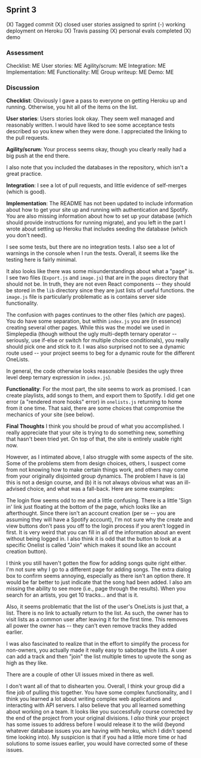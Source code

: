## Sprint 3

(X) Tagged commit
(X) closed user stories assigned to sprint
(-) working deployment on Heroku
(X) Travis passing
(X) personal evals completed
(X) demo

### Assessment

Checklist: ME
User stories: ME
Agility/scrum: ME
Integration: ME
Implementation: ME
Functionality: ME
Group writeup: ME
Demo: ME

### Discussion

**Checklist**:
Obviously I gave a pass to everyone on getting Heroku up and running. Otherwise, you hit all of the items on the list.

**User stories**:
Users stories look okay. They seem well managed and reasonably written. I would have liked to see some acceptance tests described so you knew when they were done. I appreciated the linking to the pull requests.

**Agility/scrum**:
Your process seems okay, though you clearly really had a big push at the end there.

I also note that you included the databases in the repository, which isn't a great practice.

**Integration**:
I see a lot of pull requests, and little evidence of self-merges (which is good).

**Implementation**:
The README has not been updated to include information about how to get your site up and running with authentication and Spotify. You are also missing information about how to set up your database (which should provide instructions for running migrate), and you left in the part I wrote about setting up Heroku that includes seeding the database (which you don't need).

I see some tests, but there are no integration tests. I also see a lot of warnings in the console when I run the tests. Overall, it seems like the testing here is fairly minimal.

It also looks like there was some misunderstandings about what a "page" is. I see two files (`Export.js` and `image.js`) that are in the `pages` directory that should not be. In truth, they are not even React components -- they should be stored in the `lib` directory since they are just lists of useful functions. the `image.js` file is particularly problematic as is contains server side functionality.

The confusion with pages continues to the other files (which _are_ pages). You do have some separation, but within `index.js` you are (in essence) creating several other pages. While this was the model we used in Simplepedia (though without the ugly multi-depth ternary operator -- seriously, use if-else or switch for multiple choice conditionals), you really should pick one and stick to it. I was also surprised not to see a dynamic route used -- your project seems to beg for a dynamic route for the different OneLists.

In general, the code otherwise looks reasonable (besides the ugly three level deep ternary expression in `index.js`).

**Functionality**:
For the most part, the site seems to work as promised. I can create playlists, add songs to them, and export them to Spotify. I did get one error (a "rendered more hooks" error) in `onelists.js` returning to home from it one time. That said, there are some choices that compromise the mechanics of your site (see below).

**Final Thoughts**
I think you should be proud of what you accomplished. I really appreciate that your site is trying to do something new, something that hasn't been tried yet. On top of that, the site is entirely usable right now.

However, as I intimated above, I also struggle with some aspects of the site. Some of the problems stem from design choices, others, I suspect come from not knowing how to make certain things work, and others may come from your originally disjointed group dynamics. The problem I have is (a) this is not a design course, and (b) it is not always obvious what was an ill-advised choice, and what was a fall-back. Here are some examples:

The login flow seems odd to me and a little confusing. There is a little 'Sign in' link just floating at the bottom of the page, which looks like an afterthought. Since there isn't an account creation (per se -- you are assuming they will have a Spotify account), I'm not sure why the create and view buttons don't pass you off to the login process if you aren't logged in first. It is very weird that you can fill in all of the information about an event without being logged in. I also think it is odd that the button to look at a specific Onelist is called "Join" which makes it sound like an account creation button).

I think you still haven't gotten the flow for adding songs quite right either. I'm not sure why I go to a different page for adding songs. The extra dialog box to confirm seems annoying, especially as there isn't an option there. It would be far better to just indicate that the song had been added. I also am missing the ability to see more (i.e., page through the results). When you search for an artists, you get 10 tracks... and that is it.

Also, it seems problematic that the list of the user's OneLists is just that, a list. There is no link to actually return to the list. As such, the owner has to visit lists as a common user after leaving it for the first time. This removes all power the owner has -- they can't even remove tracks they added earlier.

I was also fascinated to realize that in the effort to simplify the process for non-owners, you actually made it really easy to sabotage the lists. A user can add a track and then "join" the list multiple times to upvote the song as high as they like.

There are a couple of other UI issues mixed in there as well.

I don't want all of that to dishearten you. Overall, I think your group did a fine job of pulling this together. You have some complex functionality, and I think you learned a lot about writing complex web applications and interacting with API servers. I also believe that you all learned something about working on a team. It looks like you successfully course corrected by the end of the project from your original divisions. I _also_ think your project has some issues to address before I would release it to the wild (beyond whatever database issues you are having with heroku, which I didn't spend time looking into). My suspicion is that if you had a little more time or had solutions to some issues earlier, you would have corrected some of these issues.
